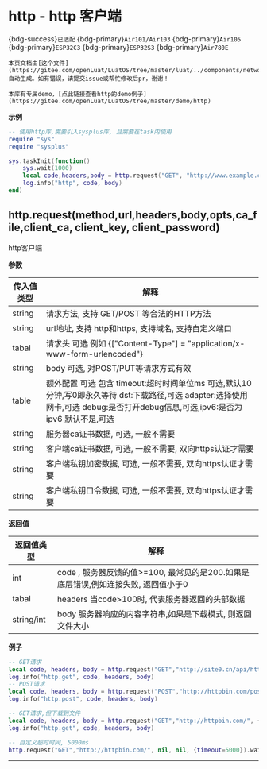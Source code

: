 # http - http 客户端

{bdg-success}`已适配` {bdg-primary}`Air101/Air103` {bdg-primary}`Air105` {bdg-primary}`ESP32C3` {bdg-primary}`ESP32S3` {bdg-primary}`Air780E`

```{note}
本页文档由[这个文件](https://gitee.com/openLuat/LuatOS/tree/master/luat/../components/network/libhttp/luat_lib_http.c)自动生成。如有错误，请提交issue或帮忙修改后pr，谢谢！
```

```{tip}
本库有专属demo，[点此链接查看http的demo例子](https://gitee.com/openLuat/LuatOS/tree/master/demo/http)
```

**示例**

```lua
-- 使用http库,需要引入sysplus库, 且需要在task内使用
require "sys"
require "sysplus"

sys.taskInit(function()
	sys.wait(1000)
	local code,headers,body = http.request("GET", "http://www.example.com/abc").wait()
	log.info("http", code, body)
end)


```

## http.request(method,url,headers,body,opts,ca_file,client_ca, client_key, client_password)



http客户端

**参数**

|传入值类型|解释|
|-|-|
|string|请求方法, 支持 GET/POST 等合法的HTTP方法|
|string|url地址, 支持 http和https, 支持域名, 支持自定义端口|
|tabal|请求头 可选 例如 {["Content-Type"] = "application/x-www-form-urlencoded"}|
|string|body 可选, 对POST/PUT等请求方式有效|
|table|额外配置 可选 包含 timeout:超时时间单位ms 可选,默认10分钟,写0即永久等待 dst:下载路径,可选 adapter:选择使用网卡,可选 debug:是否打开debug信息,可选,ipv6:是否为ipv6 默认不是,可选|
|string|服务器ca证书数据, 可选, 一般不需要|
|string|客户端ca证书数据, 可选, 一般不需要, 双向https认证才需要|
|string|客户端私钥加密数据, 可选, 一般不需要, 双向https认证才需要|
|string|客户端私钥口令数据, 可选, 一般不需要, 双向https认证才需要|

**返回值**

|返回值类型|解释|
|-|-|
|int|code , 服务器反馈的值>=100, 最常见的是200.如果是底层错误,例如连接失败, 返回值小于0|
|tabal|headers 当code>100时, 代表服务器返回的头部数据 |
|string/int|body 服务器响应的内容字符串,如果是下载模式, 则返回文件大小|

**例子**

```lua
-- GET请求
local code, headers, body = http.request("GET","http://site0.cn/api/httptest/simple/time").wait()
log.info("http.get", code, headers, body)
-- POST请求
local code, headers, body = http.request("POST","http://httpbin.com/post", {}, "abc=123").wait()
log.info("http.post", code, headers, body)

-- GET请求,但下载到文件
local code, headers, body = http.request("GET","http://httpbin.com/", {}, "", {dst="/data.bin"}).wait()
log.info("http.get", code, headers, body)

-- 自定义超时时间, 5000ms
http.request("GET","http://httpbin.com/", nil, nil, {timeout=5000}).wait()

```

---

